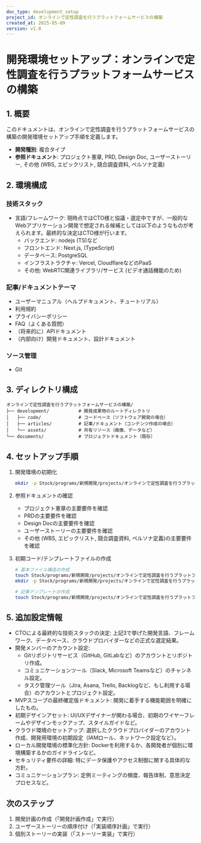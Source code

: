 ```yaml
---
doc_type: development_setup
project_id: オンラインで定性調査を行うプラットフォームサービスの構築
created_at: 2025-05-09
version: v1.0
---
```


# 開発環境セットアップ：オンラインで定性調査を行うプラットフォームサービスの構築

## 1. 概要

このドキュメントは、オンラインで定性調査を行うプラットフォームサービスの構築の開発環境セットアップ手順を定義します。

- **開発種別**: 複合タイプ
- **参照ドキュメント**: プロジェクト憲章, PRD, Design Doc, ユーザーストーリー, その他 (WBS, エピックリスト, 競合調査資料, ペルソナ定義)

## 2. 環境構成

### 技術スタック
- 言語/フレームワーク: 現時点ではCTO様と協議・選定中ですが、一般的なWebアプリケーション開発で想定される候補としては以下のようなものが考えられます。最終的な決定はCTO様が行います。
  - バックエンド: nodejs (TS)など
  - フロントエンド: Next.js,  (TypeScript)
  - データベース: PostgreSQL
  - インフラストラクチャ: Vercel, CloudflareなどのPaaS
  - その他: WebRTC関連ライブラリ/サービス (ビデオ通話機能のため)

### 記事/ドキュメントテーマ
- ユーザーマニュアル（ヘルプドキュメント、チュートリアル）
- 利用規約
- プライバシーポリシー
- FAQ（よくある質問）
- （将来的に）APIドキュメント
- （内部向け）開発ドキュメント、設計ドキュメント

### ソース管理
- Git

## 3. ディレクトリ構成

```
オンラインで定性調査を行うプラットフォームサービスの構築/
├── development/           # 開発成果物のルートディレクトリ
│   ├── code/              # コードベース（ソフトウェア開発の場合）
│   ├── articles/          # 記事/ドキュメント（コンテンツ作成の場合）
│   └── assets/            # 共有リソース（画像、データなど）
└── documents/             # プロジェクトドキュメント（既存）
```

## 4. セットアップ手順

1. 開発環境の初期化
   ```bash
   mkdir -p Stock/programs/新規開発/projects/オンラインで定性調査を行うプラットフォームサービスの構築/development/{code,articles,assets}
   ```

2. 参照ドキュメントの確認
   - プロジェクト憲章の主要要件を確認
   - PRDの主要要件を確認
   - Design Docの主要要件を確認
   - ユーザーストーリーの主要要件を確認
   - その他 (WBS, エピックリスト, 競合調査資料, ペルソナ定義)の主要要件を確認

3. 初期コード/テンプレートファイルの作成
   ```bash
   # 基本ファイル構造の作成
   touch Stock/programs/新規開発/projects/オンラインで定性調査を行うプラットフォームサービスの構築/development/code/README.md
   mkdir -p Stock/programs/新規開発/projects/オンラインで定性調査を行うプラットフォームサービスの構築/development/code/src
   ```
   ```bash
   # 記事テンプレートの作成
   touch Stock/programs/新規開発/projects/オンラインで定性調査を行うプラットフォームサービスの構築/development/articles/README.md
   ```

## 5. 追加設定情報

- CTOによる最終的な技術スタックの決定: 上記3で挙げた開発言語、フレームワーク、データベース、クラウドプロバイダーなどの正式な選定結果。
- 開発メンバーのアカウント設定:
  - Gitリポジトリサービス（GitHub, GitLabなど）のアカウントとリポジトリ作成。
  - コミュニケーションツール（Slack, Microsoft Teamsなど）のチャンネル設定。
  - タスク管理ツール（Jira, Asana, Trello, Backlogなど、もし利用する場合）のアカウントとプロジェクト設定。
- MVPスコープの最終確定版ドキュメント: 開発に着手する機能範囲を明確にしたもの。
- 初期デザインアセット: UI/UXデザイナーが関わる場合、初期のワイヤーフレームやデザインモックアップ、スタイルガイドなど。
- クラウド環境のセットアップ: 選択したクラウドプロバイダーのアカウント作成、開発用環境の初期設定（IAMロール、ネットワーク設定など）。
- ローカル開発環境の標準化方針: Dockerを利用するか、各開発者が個別に環境構築するかのガイドラインなど。
- セキュリティ要件の詳細: 特にデータ保護やアクセス制御に関する具体的な方針。
- コミュニケーションプラン: 定例ミーティングの頻度、報告体制、意思決定プロセスなど。

## 次のステップ

1. 開発計画の作成（「開発計画作成」で実行）
2. ユーザーストーリーの順序付け（「実装順序計画」で実行）
3. 個別ストーリーの実装（「ストーリー実装」で実行）
